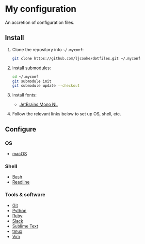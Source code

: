 # My configuration

An accretion of configuration files.

## Install

 1. Clone the repository into `~/.myconf`:

    ```sh
    git clone https://github.com/ljcooke/dotfiles.git ~/.myconf
    ```

 1. Install submodules:

    ```sh
    cd ~/.myconf
    git submodule init
    git submodule update --checkout
    ```

 1. Install fonts:

    - [JetBrains Mono NL](https://github.com/JetBrains/JetBrainsMono/releases)

 1. Follow the relevant links below to set up OS, shell, etc.

## Configure

### OS

  - [macOS](macos/README.md)

### Shell

  - [Bash](bash/README.md)
  - [Readline](readline/README.md)

### Tools & software

  - [Git](git/README.md)
  - [Python](python/README.md)
  - [Ruby](ruby/README.md)
  - [Slack](misc/Slack.md)
  - [Sublime Text](sublime/README.md)
  - [tmux](tmux/README.md)
  - [Vim](vim/README.md)

